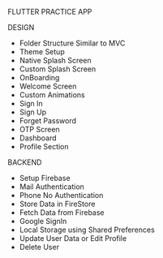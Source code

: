 FLUTTER PRACTICE APP 

DESIGN
- Folder Structure Similar to MVC
- Theme Setup
- Native Splash Screen
- Custom Splash Screen
- OnBoarding
- Welcome Screen
- Custom Animations
- Sign In
- Sign Up
- Forget Password
- OTP Screen
- Dashboard
- Profile Section

BACKEND
- Setup Firebase
- Mail Authentication
- Phone No Authentication
- Store Data in FireStore
- Fetch Data from Firebase
- Google SignIn
- Local Storage using Shared Preferences
- Update User Data or Edit Profile
- Delete User
